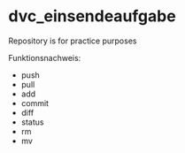 # dvc_einsendeaufgabe
Repository is for practice purposes

Funktionsnachweis:

- push
- pull
- add
- commit
- diff
- status
- rm
- mv